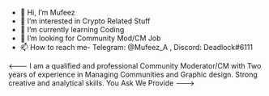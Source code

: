 - 👋 Hi, I’m Mufeez
- 👀 I’m interested in Crypto Related Stuff
- 🌱 I’m currently learning Coding
- 💞️ I’m looking for Community Mod/CM Job 
- 📫 How to reach me- Telegram: @Mufeez_A , Discord: Deadlock#6111

<---
I am a qualified and professional Community Moderator/CM with Two years of experience in Managing Communities and Graphic design.
Strong creative and analytical skills.
You Ask We Provide
--->
